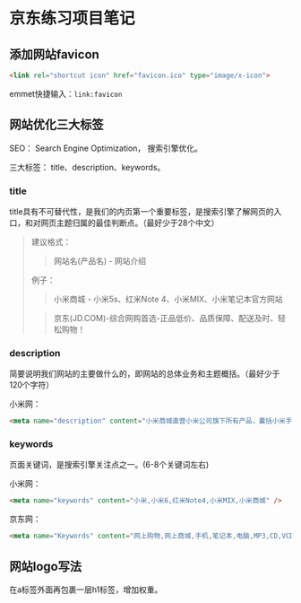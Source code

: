 # 京东练习项目笔记

## 添加网站favicon

```html	
<link rel="shortcut icon" href="favicon.ico" type="image/x-icon">
```

emmet快捷输入：`link:favicon`

## 网站优化三大标签

SEO： Search Engine Optimization， 搜索引擎优化。

三大标签： title、description、keywords。

### title

title具有不可替代性，是我们的内页第一个重要标签，是搜索引擎了解网页的入口，和对网页主题归属的最佳判断点。（最好少于28个中文）

> 建议格式：
>
> > 网站名(产品名) - 网站介绍
>
> 例子：
>
> > 小米商城 - 小米5s、红米Note 4、小米MIX、小米笔记本官方网站
> 
> > 京东(JD.COM)-综合网购首选-正品低价、品质保障、配送及时、轻松购物！

### description

简要说明我们网站的主要做什么的，即网站的总体业务和主题概括。（最好少于120个字符）

小米网：

```html
<meta name="description" content="小米商城直营小米公司旗下所有产品，囊括小米手机系列小米MIX、小米Note 2，红米手机系列红米Note 4、红米4，智能硬件，配件及小米生活周边，同时提供小米客户服务及售后支持。" />
```

### keywords

页面关键词，是搜索引擎关注点之一。(6-8个关键词左右)

小米网：

```html
<meta name="keywords" content="小米,小米6,红米Note4,小米MIX,小米商城" />
```

京东网：

```html
<meta name="Keywords" content="网上购物,网上商城,手机,笔记本,电脑,MP3,CD,VCD,DV,相机,数码,配件,手表,存储卡,京东" />
```

## 网站logo写法

在a标签外面再包裹一层h1标签，增加权重。